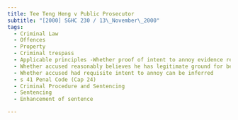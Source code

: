 ```yaml
---
title: Tee Teng Heng v Public Prosecutor 
subtitle: "[2000] SGHC 230 / 13\_November\_2000"
tags:
  - Criminal Law
  - Offences
  - Property
  - Criminal trespass
  - Applicable principles -Whether proof of intent to annoy evidence required by direct
  - Whether accused reasonably believes he has legitimate ground for being on premises
  - Whether accused had requisite intent to annoy can be inferred
  - s 41 Penal Code (Cap 24)
  - Criminal Procedure and Sentencing
  - Sentencing
  - Enhancement of sentence

---
```


